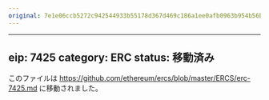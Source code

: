 ```yaml
---
original: 7e1e06ccb5272c942544933b55178d367d469c186a1ee0afb0963b954b56bf42
---
```


---
eip: 7425
category: ERC
status: 移動済み
---

このファイルは https://github.com/ethereum/ercs/blob/master/ERCS/erc-7425.md に移動されました。